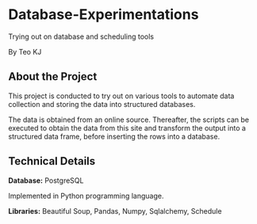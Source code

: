 # Database-Experimentations
Trying out on database and scheduling tools

By Teo KJ

## About the Project
This project is conducted to try out on various tools to automate data collection and storing the data into structured databases. 

The data is obtained from an online source. Thereafter, the scripts can be executed to obtain the data from this site and transform the output into a structured data frame, before inserting the rows into a database.

## Technical Details
**Database:** PostgreSQL

Implemented in Python programming language.

**Libraries:** Beautiful Soup, Pandas, Numpy, Sqlalchemy, Schedule
